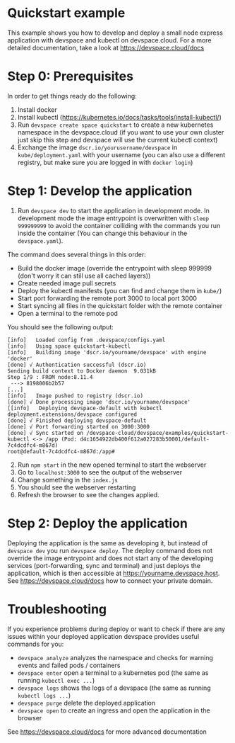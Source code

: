 # Quickstart example

This example shows you how to develop and deploy a small node express application with devspace and kubectl on devspace.cloud. For a more detailed documentation, take a look at https://devspace.cloud/docs

# Step 0: Prerequisites

In order to get things ready do the following:
1. Install docker
2. Install kubectl (https://kubernetes.io/docs/tasks/tools/install-kubectl/)
5. Run `devspace create space quickstart` to create a new kubernetes namespace in the devspace.cloud (if you want to use your own cluster just skip this step and devspace will use the current kubectl context)
4. Exchange the image `dscr.io/yourusername/devspace` in `kube/deployment.yaml` with your username (you can also use a different registry, but make sure you are logged in with `docker login`)

# Step 1: Develop the application

1. Run `devspace dev` to start the application in development mode. In development mode the image entrypoint is overwritten with `sleep 999999999` to avoid the container colliding with the commands you run inside the container (You can change this behaviour in the `devspace.yaml`). 

The command does several things in this order:
- Build the docker image (override the entrypoint with sleep 999999 (don't worry it can still use all cached layers))
- Create needed image pull secrets
- Deploy the kubectl manifests (you can find and change them in `kube/`)
- Start port forwarding the remote port 3000 to local port 3000
- Start syncing all files in the quickstart folder with the remote container
- Open a terminal to the remote pod

You should see the following output:
```
[info]   Loaded config from .devspace/configs.yaml
[info]   Using space quickstart-kubectl                       
[info]   Building image 'dscr.io/yourname/devspace' with engine 'docker'
[done] √ Authentication successful (dscr.io)
Sending build context to Docker daemon  9.031kB
Step 1/9 : FROM node:8.11.4
 ---> 8198006b2b57
[...]
[info]   Image pushed to registry (dscr.io)
[done] √ Done processing image 'dscr.io/yourname/devspace'
[[info]   Deploying devspace-default with kubectl
deployment.extensions/devspace configured          
[done] √ Finished deploying devspace-default
[done] √ Port forwarding started on 3000:3000           
[done] √ Sync started on /devspace-cloud/devspace/examples/quickstart-kubectl <-> /app (Pod: d4c1654922db400f612a027283b50001/default-7c4dcdfc4-m867d)
root@default-7c4dcdfc4-m867d:/app#
```
2. Run `npm start` in the new opened terminal to start the webserver
3. Go to `localhost:3000` to see the output of the webserver
4. Change something in the `index.js`
5. You should see the webserver restarting
6. Refresh the browser to see the changes applied.

# Step 2: Deploy the application

Deploying the application is the same as developing it, but instead of `devspace dev` you run `devspace deploy`. The deploy command does not override the image entrypoint and does not start any of the developing services (port-forwarding, sync and terminal) and just deploys the application, which is then accessible at https://yourname.devspace.host. See https://devspace.cloud/docs how to connect your private domain.

# Troubleshooting 

If you experience problems during deploy or want to check if there are any issues within your deployed application devspace provides useful commands for you:
- `devspace analyze` analyzes the namespace and checks for warning events and failed pods / containers
- `devspace enter` open a terminal to a kubernetes pod (the same as running `kubectl exec ...`)
- `devspace logs` shows the logs of a devspace (the same as running `kubectl logs ...`)
- `devspace purge` delete the deployed application
- `devspace open` to create an ingress and open the application in the browser

See https://devspace.cloud/docs for more advanced documentation
